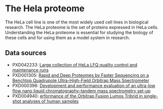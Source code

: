 # The Hela proteome

The HeLa cell line is one of the most widely used cell lines in biological research. The HeLa proteome is the set of proteins expressed in HeLa cells. Understanding the HeLa proteome is essential for studying the biology of these cells and for using them as a model system in research.

## Data sources

- PXD042233: [Large collection of HeLa LFQ quality control and maintenance runs](https://www.ebi.ac.uk/pride/archive/projects/PXD042233)
- PXD001305: [
Rapid and Deep Proteomes by Faster Sequencing on a Benchtop Quadrupole Ultra-High-Field Orbitrap Mass Spectrometer](https://www.ebi.ac.uk/pride/archive/projects/PXD001305)
- PXD000396: [Development and performance evaluation of an ultra-low flow nano liquid chromatography-tandem mass spectrometry set-up](https://www.ebi.ac.uk/pride/archive/projects/PXD000396)
- PXD004940: [erformance of the Orbitrap Fusion Lumos Tribrid in single-shot analyses of human samples](https://www.ebi.ac.uk/pride/archive/projects/PXD004940)
